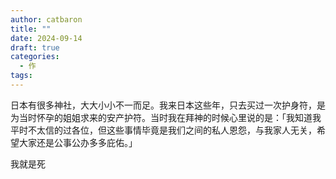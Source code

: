 ```yaml
---
author: catbaron
title: ""
date: 2024-09-14
draft: true
categories:
  - 作
tags:
---
```

日本有很多神社，大大小小不一而足。我来日本这些年，只去买过一次护身符，是为当时怀孕的姐姐求来的安产护符。当时我在拜神的时候心里说的是：「我知道我平时不太信的过各位，但这些事情毕竟是我们之间的私人恩怨，与我家人无关，希望大家还是公事公办多多庇佑。」

我就是死
